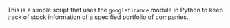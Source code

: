 This is a simple script that uses the `googlefinance` module in Python to keep track of stock information of a specified portfolio of companies.

